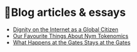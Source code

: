 # 🍍Blog articles & essays

- [Dignity on the Internet as a Global Citizen](blog-articles-essays/dignity-on-the-internet-as-a-global-citizen.md)
- [Our Favourite Things About Nym Tokenomics](blog-articles-essays/our-favourite-things-about-Nym-tokenomics.md)
- [What Happens at the Gates Stays at the Gates](blog-articles-essays/what-happens-at-the-gates-stays-at-the-gates.md)

